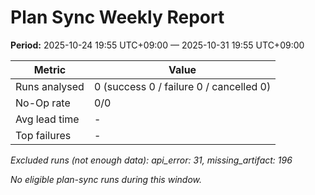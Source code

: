# Plan Sync Weekly Report

**Period:** 2025-10-24 19:55 UTC+09:00 — 2025-10-31 19:55 UTC+09:00

| Metric | Value |
| --- | --- |
| Runs analysed | 0 (success 0 / failure 0 / cancelled 0) |
| No-Op rate | 0/0 |
| Avg lead time | - |
| Top failures | - |

_Excluded runs (not enough data): api_error: 31, missing_artifact: 196_

_No eligible plan-sync runs during this window._
